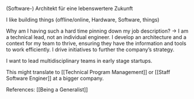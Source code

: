 (Software-) Architekt für eine lebenswertere Zukunft

I like building things (offline/online, Hardware, Software, things)

Why am I having such a hard time pinning down my job description? -> I am a technical lead, not an individual engineer. I develop an architecture and a context for my team to thrive, ensuring they have the information and tools to work efficiently. I drive initiatives to further the company’s strategy.

I want to lead multidisciplinary teams in early stage startups.

This might translate to [[Technical Program Management]] or [[Staff Software Enginer]] at a bigger company.

References:
[[Being a Generalist]]